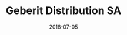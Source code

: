 ﻿---
title:          "Geberit Distribution SA"
date:           "2018-07-05"
draft:          false
robotsExclude:  true
forceNowrap:    false
---
